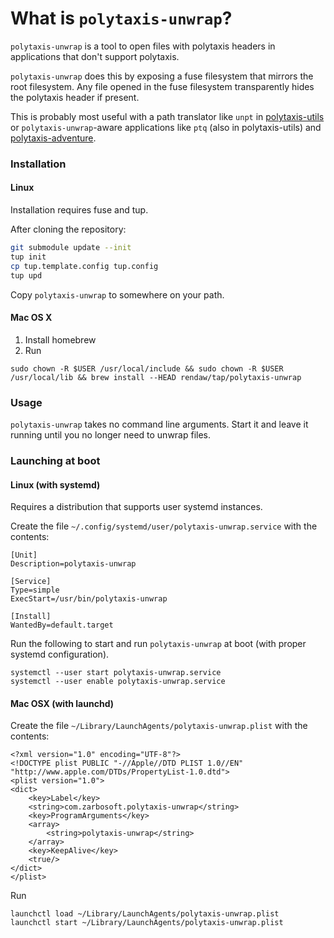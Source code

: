 # What is `polytaxis-unwrap`?

`polytaxis-unwrap` is a tool to open files with polytaxis headers in applications that don't support polytaxis.

`polytaxis-unwrap` does this by exposing a fuse filesystem that mirrors the root filesystem.  Any file opened in the fuse filesystem transparently hides the polytaxis header if present.

This is probably most useful with a path translator like `unpt` in [polytaxis-utils](https://github.com/Rendaw/polytaxis-utils) or `polytaxis-unwrap`-aware applications like `ptq` (also in polytaxis-utils) and [polytaxis-adventure](https://github.com/Rendaw/ptadventure).

### Installation

#### Linux
Installation requires fuse and tup.

After cloning the repository:
```bash
git submodule update --init
tup init
cp tup.template.config tup.config
tup upd
```

Copy `polytaxis-unwrap` to somewhere on your path.

#### Mac OS X

1. Install homebrew
2. Run
```
sudo chown -R $USER /usr/local/include && sudo chown -R $USER /usr/local/lib && brew install --HEAD rendaw/tap/polytaxis-unwrap
```

### Usage

`polytaxis-unwrap` takes no command line arguments.  Start it and leave it running until you no longer need to unwrap files.

### Launching at boot

#### Linux (with systemd)

Requires a distribution that supports user systemd instances.

Create the file `~/.config/systemd/user/polytaxis-unwrap.service` with the contents:
```
[Unit]
Description=polytaxis-unwrap

[Service]
Type=simple
ExecStart=/usr/bin/polytaxis-unwrap

[Install]
WantedBy=default.target
```

Run the following to start and run `polytaxis-unwrap` at boot (with proper systemd configuration).
```
systemctl --user start polytaxis-unwrap.service
systemctl --user enable polytaxis-unwrap.service
```

#### Mac OSX (with launchd)

Create the file `~/Library/LaunchAgents/polytaxis-unwrap.plist` with the contents:
```
<?xml version="1.0" encoding="UTF-8"?>
<!DOCTYPE plist PUBLIC "-//Apple//DTD PLIST 1.0//EN" "http://www.apple.com/DTDs/PropertyList-1.0.dtd">
<plist version="1.0">
<dict>
    <key>Label</key>
    <string>com.zarbosoft.polytaxis-unwrap</string>
    <key>ProgramArguments</key>
    <array>
        <string>polytaxis-unwrap</string>
    </array>
    <key>KeepAlive</key>
    <true/>
</dict>
</plist>
```

Run
```
launchctl load ~/Library/LaunchAgents/polytaxis-unwrap.plist
launchctl start ~/Library/LaunchAgents/polytaxis-unwrap.plist
```


